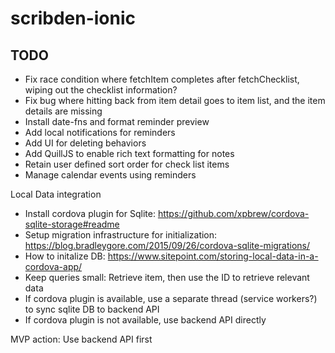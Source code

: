 # scribden-ionic

## TODO
- Fix race condition where fetchItem completes after fetchChecklist, wiping out the checklist information?
- Fix bug where hitting back from item detail goes to item list, and the item details are missing
- Install date-fns and format reminder preview
- Add local notifications for reminders
- Add UI for deleting behaviors
- Add QuillJS to enable rich text formatting for notes
- Retain user defined sort order for check list items
- Manage calendar events using reminders

Local Data integration
- Install cordova plugin for Sqlite: https://github.com/xpbrew/cordova-sqlite-storage#readme
- Setup migration infrastructure for initialization: https://blog.bradleygore.com/2015/09/26/cordova-sqlite-migrations/
- How to initalize DB: https://www.sitepoint.com/storing-local-data-in-a-cordova-app/
- Keep queries small: Retrieve item, then use the ID to retrieve relevant data
- If cordova plugin is available, use a separate thread (service workers?) to sync sqlite DB to backend API
- If cordova plugin is not available, use backend API directly

MVP action: Use backend API first
